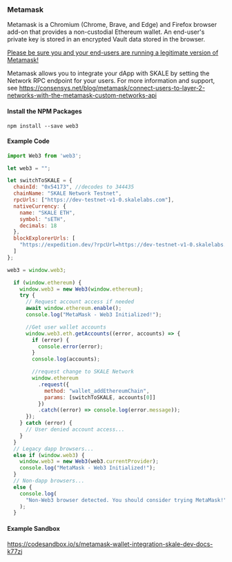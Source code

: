 ### Metamask

Metamask is a Chromium (Chrome, Brave, and Edge) and Firefox browser add-on that provides a non-custodial Ethereum wallet. An end-user's private key is stored in an encrypted Vault data stored in the browser.

[Please be sure you and your end-users are running a legitimate version of Metamask!](https://medium.com/mycrypto/how-to-ensure-youre-running-the-legitimate-version-of-metamask-5fcd8ab32b96) 

Metamask allows you to integrate your dApp with SKALE by setting the Network RPC endpoint for your users. For more information and support, see <https://consensys.net/blog/metamask/connect-users-to-layer-2-networks-with-the-metamask-custom-networks-api>

#### Install the NPM Packages

```shell
npm install --save web3
```

#### Example Code

```javascript
import Web3 from 'web3';

let web3 = "";

let switchToSKALE = {
  chainId: "0x54173", //decodes to 344435
  chainName: "SKALE Network Testnet",
  rpcUrls: ["https://dev-testnet-v1-0.skalelabs.com"],
  nativeCurrency: {
    name: "SKALE ETH",
    symbol: "sETH",
    decimals: 18
  },
  blockExplorerUrls: [
    "https://expedition.dev/?rpcUrl=https://dev-testnet-v1-0.skalelabs.com"
  ]
};

web3 = window.web3;

  if (window.ethereum) {
    window.web3 = new Web3(window.ethereum);
    try {
      // Request account access if needed
      await window.ethereum.enable();
      console.log("MetaMask - Web3 Initialized!");

      //Get user wallet accounts
      window.web3.eth.getAccounts((error, accounts) => {
        if (error) {
          console.error(error);
        }
        console.log(accounts);

        //request change to SKALE Network
        window.ethereum
          .request({
            method: "wallet_addEthereumChain",
            params: [switchToSKALE, accounts[0]]
          })
          .catch((error) => console.log(error.message));
      });
    } catch (error) {
      // User denied account access...
    }
  }
  // Legacy dapp browsers...
  else if (window.web3) {
    window.web3 = new Web3(web3.currentProvider);
    console.log("MetaMask - Web3 Initialized!");
  }
  // Non-dapp browsers...
  else {
    console.log(
      "Non-Web3 browser detected. You should consider trying MetaMask!"
    );
  }
```

#### Example Sandbox

<https://codesandbox.io/s/metamask-wallet-integration-skale-dev-docs-k77zj>
